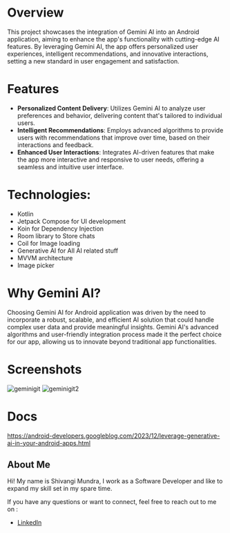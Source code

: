 
# Overview

This project showcases the integration of Gemini AI into an Android application, aiming to enhance the app's functionality with cutting-edge AI features. By leveraging Gemini AI, the app offers personalized user experiences, intelligent recommendations, and innovative interactions, setting a new standard in user engagement and satisfaction.

# Features

- **Personalized Content Delivery**: Utilizes Gemini AI to analyze user preferences and behavior, delivering content that's tailored to individual users.
- **Intelligent Recommendations**: Employs advanced algorithms to provide users with recommendations that improve over time, based on their interactions and feedback.
- **Enhanced User Interactions**: Integrates AI-driven features that make the app more interactive and responsive to user needs, offering a seamless and intuitive user interface.


# Technologies:
- Kotlin 
- Jetpack Compose for UI development
- Koin for Dependency Injection
- Room library to Store chats
- Coil for Image loading
- Generative AI for All AI related stuff
- MVVM architecture
- Image picker

# Why Gemini AI?

Choosing Gemini AI for Android application was driven by the need to incorporate a robust, scalable, and efficient AI solution that could handle complex user data and provide meaningful insights. Gemini AI's advanced algorithms and user-friendly integration process made it the perfect choice for our app, allowing us to innovate beyond traditional app functionalities.
  
# Screenshots
![geminigit](https://github.com/shiv-eng/GeminiAIAndroid/assets/59472647/9679053e-5eb8-4ebd-997b-0106f66fdbe3)
![geminigit2](https://github.com/shiv-eng/GeminiAIAndroid/assets/59472647/a09d39d5-2fbc-4197-a58b-7fbec173aa44)




# Docs
https://android-developers.googleblog.com/2023/12/leverage-generative-ai-in-your-android-apps.html

## About Me

 Hi! My name is Shivangi Mundra, I work as a Software Developer and like to expand my skill set in my spare time.

If you have any questions or want to connect, feel free to reach out to me on :

- [LinkedIn](https://www.linkedin.com/in/shivangi-mundra-9a31b65b/)

